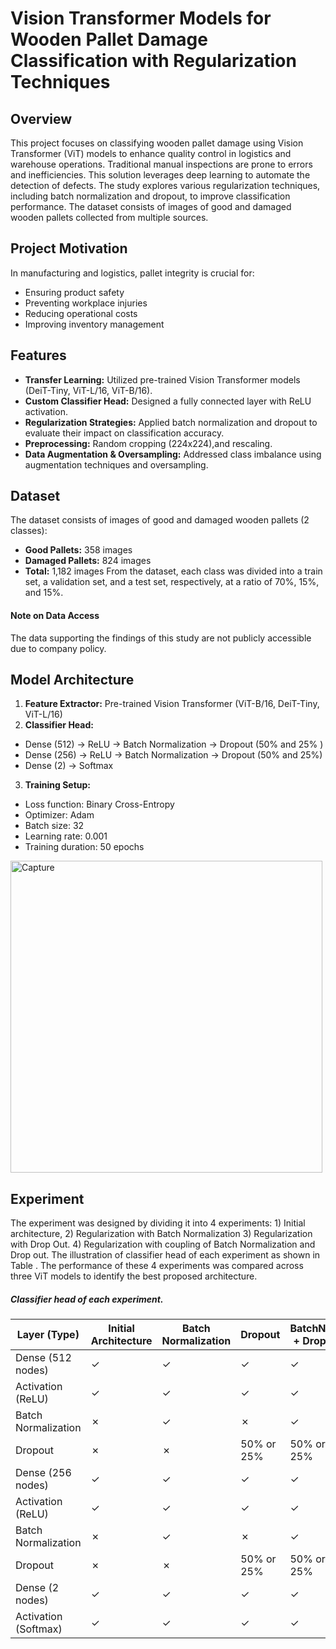# Vision Transformer Models for Wooden Pallet Damage Classification with Regularization Techniques

## Overview
This project focuses on classifying wooden pallet damage using Vision Transformer (ViT) models to enhance quality control in logistics and warehouse operations. Traditional manual inspections are prone to errors and inefficiencies. This solution leverages deep learning to automate the detection of defects. The study explores various regularization techniques, including batch normalization and dropout, to improve classification performance. The dataset consists of images of good and damaged wooden pallets collected from multiple sources. 

## Project Motivation
In manufacturing and logistics, pallet integrity is crucial for:
-	Ensuring product safety
-	Preventing workplace injuries
-	Reducing operational costs
-	Improving inventory management

## Features
-	**Transfer Learning:** Utilized pre-trained Vision Transformer models (DeiT-Tiny, ViT-L/16, ViT-B/16).
-	**Custom Classifier Head:** Designed a fully connected layer with ReLU activation.
-	**Regularization Strategies:**  Applied batch normalization and dropout to evaluate their impact on classification accuracy.
-	**Preprocessing:** Random cropping (224x224),and rescaling.
-	**Data Augmentation & Oversampling:** Addressed class imbalance using augmentation techniques and oversampling.

## Dataset
The dataset consists of images of good and damaged wooden pallets (2 classes):
-	**Good Pallets:**  358 images
-	**Damaged Pallets:** 824 images
-	**Total:** 1,182 images
From the dataset, each class was divided into a train set, a validation set, and a test set, respectively, at a ratio of 70%, 15%, and 15%.

#### Note on Data Access
The data supporting the findings of this study are not publicly accessible due to company policy.

## Model Architecture
1. **Feature Extractor:** Pre-trained Vision Transformer (ViT-B/16, DeiT-Tiny, ViT-L/16)
2. **Classifier Head:**
- Dense (512) → ReLU → Batch Normalization → Dropout (50% and 25% )
- Dense (256) → ReLU → Batch Normalization → Dropout (50% and 25%)
- Dense (2) → Softmax
3. **Training Setup:**
- Loss function: Binary Cross-Entropy
- Optimizer: Adam
- Batch size: 32
- Learning rate: 0.001
- Training duration: 50 epochs

<img width="499" alt="Capture" src="https://github.com/user-attachments/assets/e3a403d5-7649-42a6-ae47-e1cf8b278e19" />

## Experiment
The experiment was designed by dividing it into 4 experiments: 1) Initial architecture, 2) Regularization with Batch Normalization 3) Regularization with Drop Out. 4) Regularization with coupling of Batch Normalization and Drop out. The illustration of classifier head of each experiment as shown in Table . The performance of these 4 experiments was compared across three ViT models to identify the best proposed architecture.

##### Classifier head of each experiment.
| Layer (Type)               | Initial Architecture | Batch Normalization | Dropout            | BatchNorm + Dropout |
|----------------------------|----------------------|---------------------|--------------------|---------------------|
| Dense (512 nodes)          | ✓                    | ✓                   | ✓                  | ✓                   |
| Activation (ReLU)          | ✓                    | ✓                   | ✓                  | ✓                   |
| Batch Normalization        | ✗                    | ✓                   | ✗                  | ✓                   |
| Dropout                    | ✗                    | ✗                   | 50% or 25%         | 50% or 25%          |
| Dense (256 nodes)          | ✓                    | ✓                   | ✓                  | ✓                   |
| Activation (ReLU)          | ✓                    | ✓                   | ✓                  | ✓                   |
| Batch Normalization        | ✗                    | ✓                   | ✗                  | ✓                   |
| Dropout                    | ✗                    | ✗                   | 50% or 25%         | 50% or 25%          |
| Dense (2 nodes)            | ✓                    | ✓                   | ✓                  | ✓                   |
| Activation (Softmax)       | ✓                    | ✓                   | ✓                  | ✓                   |







